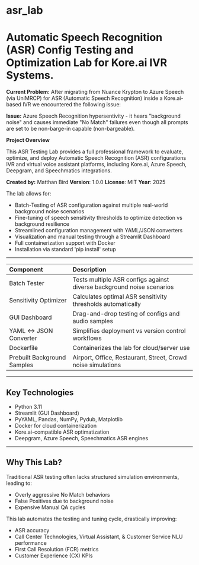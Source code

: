 # asr_lab
# Automatic Speech Recognition (ASR) Config Testing and Optimization Lab for Kore.ai IVR Systems.

**Current Problem:**
After migrating from Nuance Krypton to Azure Speech (via UniMRCP) for ASR (Automatic Speech Recognition) inside a Kore.ai-based IVR we encountered the following issue:

**Issue:** 
Azure Speech Recognition hypersentivity - it hears "background noise" and causes immediate "No Match" failures even though all prompts are set to be non-barge-in capable (non-bargeable).

**Project Overview**

This ASR Testing Lab provides a full professional framework to evaluate, optimize, and deploy Automatic Speech Recognition (ASR) configurations IVR and virtual voice assistant platforms, including Kore.ai, Azure Speech, Deepgram, and Speechmatics integrations.

**Created by:** Matthan Bird
**Version**: 1.0.0
**License**: MIT
**Year**: 2025

The lab allows for:
- Batch-Testing of ASR configuration against multiple real-world background noise scenarios
- Fine-tuning of speech sensitivity thresholds to optimize detection vs background resilience
- Streamlined configuration management with YAML/JSON converters
- Visualization and manual testing through a Streamlit Dashboard
- Full containerization support with Docker
- Installation via standard 'pip install' setup

---

| Component | Description |
| :-------- | :---------- |
| Batch Tester | Tests multiple ASR configs against diverse background noise scenarios |
| Sensitivity Optimizer | Calculates optimal ASR sensitivity thresholds automatically |
| GUI Dashboard | Drag-and-drop testing of configs and audio samples |
| YAML <-> JSON Converter | Simplifies deployment vs version control workflows |
| Dockerfile | Containerizes the lab for cloud/server use |
| Prebuilt Background Samples | Airport, Office, Restaurant, Street, Crowd noise simulations |

---

## Key Technologies
- Python 3.11
- Streamlit (GUI Dashboard)
- PyYAML, Pandas, NumPy, Pydub, Matplotlib
- Docker for cloud containerization
- Kore.ai-compatible ASR optimatization
- Deepgram, Azure Speech, Speechmatics ASR engines

---

## Why This Lab?

Traditional ASR testing often lacks structured simulation environments, leading to:
- Overly aggressive No Match behaviors
- False Positives due to background noise
- Expensive Manual QA cycles

This lab automates the testing and tuning cycle, drastically improving:
- ASR accuracy
- Call Center Technologies, Virtual Assistant, & Customer Service NLU performance
- First Call Resolution (FCR) metrics
- Customer Experience (CX) KPIs
